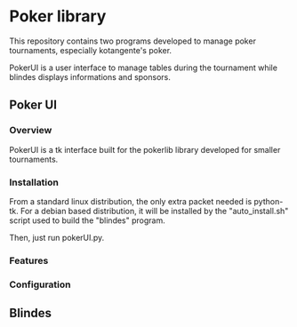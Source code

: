 # Poker library
This repository contains two programs developed to manage poker tournaments, especially kotangente's poker.

PokerUI is a user interface to manage tables during the tournament while blindes displays informations and sponsors.

## Poker UI
### Overview
PokerUI is a tk interface built for the pokerlib library developed for smaller tournaments.
### Installation
From a standard linux distribution, the only extra packet needed is python-tk. For a debian based distribution, it will be installed by the "auto_install.sh" script used to build the "blindes" program.

Then, just run pokerUI.py.

### Features



### Configuration



## Blindes

